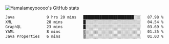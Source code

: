 ![Yamalameyooooo's GitHub stats](https://github-readme-stats.vercel.app/api?username=yamalameyooooo&theme=transparent&show_icons=true\&show=reviews,discussions_started,discussions_answered,prs_merged,prs_merged_percentage)

<!--START_SECTION:waka-->

```txt
Java              9 hrs 20 mins   ██████████████████████░░░   87.98 %
XML               28 mins         █░░░░░░░░░░░░░░░░░░░░░░░░   04.54 %
GraphQL           23 mins         █░░░░░░░░░░░░░░░░░░░░░░░░   03.69 %
YAML              8 mins          ▒░░░░░░░░░░░░░░░░░░░░░░░░   01.35 %
Java Properties   6 mins          ▒░░░░░░░░░░░░░░░░░░░░░░░░   01.03 %
```

<!--END_SECTION:waka-->
